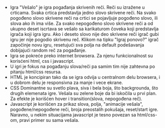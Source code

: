* Igra "Vešalo" je igra pogađanja skrivenih reči. Reči su izražene u crticama. Svaka crtica predstavlja jedno slovo skrivene reči. Na svako pogođeno slovo skrivene reči na crtici se pojavljuje pogođeno slovo, ili slova ako ih ima više. Za svako nepogođeno slovo skrivene reči a od ukupno deset iscrtava se vešalo sa karikaturom čoveka koji predstavlja igrača koji igra igru. Ako i deseto slovo nije deo skrivene reči igrač gubi igru jer nije pogodio skrivenu reč. Klikom na tipku "Igraj ponovo?" igrač započinje novu igru, resetujući sva polja na default podešavanja dobijajući random reč za pogađanje.
* Igra se pokreće preko internet browsera. Za njenu funkcionalnost su korisćeni html, css i javascript. 
* U igri je fokus na pogađanju slova/reči pa samim tim nije zahtevna po pitanju html/css resursa.
* HTML je koncipiran tako da se igra odvija u centralnom delu browsera, i u dobrom delu je responsivna za manje i vece ekrane.
* CSS Dominantne su svetlo plava, siva i bela boja, što backgrounda, što drugih elemenata igre. Vešala su zelene boje da bi iskočila u prvi plan. Za efekte je korišćen hover i transition(slova, nepogođena reč).
* Javascript je korišćen za prikaz slova, polja, "animacije vešala", pogođene/nepogođene reči, broja preostalih pokušaja, reset/start igre. Naravno, u nekim situacijama javascript je tesno povezan sa html/css-om, pravi primer su sama vešala.
